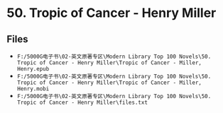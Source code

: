 # 50. Tropic of Cancer - Henry Miller

## Files

- `F:/5000G电子书\02-英文原著专区\Modern Library Top 100 Novels\50. Tropic of Cancer - Henry Miller\Tropic of Cancer - Miller, Henry.epub`
- `F:/5000G电子书\02-英文原著专区\Modern Library Top 100 Novels\50. Tropic of Cancer - Henry Miller\Tropic of Cancer - Miller, Henry.mobi`
- `F:/5000G电子书\02-英文原著专区\Modern Library Top 100 Novels\50. Tropic of Cancer - Henry Miller\files.txt`
